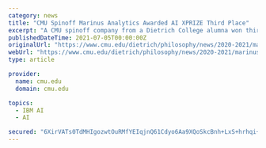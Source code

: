 ```yaml
---
category: news
title: "CMU Spinoff Marinus Analytics Awarded AI XPRIZE Third Place"
excerpt: "A CMU spinoff company from a Dietrich College alumna won third place and $500,000 in the IBM Watson AI XPRIZE competition in June."
publishedDateTime: 2021-07-05T00:00:00Z
originalUrl: "https://www.cmu.edu/dietrich/philosophy/news/2020-2021/marinus-analytics-kennedy.html.html"
webUrl: "https://www.cmu.edu/dietrich/philosophy/news/2020-2021/marinus-analytics-kennedy.html.html"
type: article

provider:
  name: cmu.edu
  domain: cmu.edu

topics:
  - IBM AI
  - AI

secured: "6XirVATs0TdMHIgozwtOuRMfYEIqjnQ61Cdyo6Aa9XQoSkcBnh+LxS+hrhqi+QkSivpGyEU4XzXeTqyrYMCSxbwy6hNFgbrMHltnHLFs4Fthtq9up6oZ0QAoRm4RYeDzmvovvlAa7My0HeSISmJC3PX2wYQvK2ndUIxIal70RFIKX9HxHu74ed4ABb1DqcIBYEo8yrkYO6Y52n2Xjly1SLEVMX4IuB6cAqUH5VPIrM5E7f5RE95InCPrXcVUUSQzMxz4P3zLC78FtFwC+Nqd77bNBQg3O77H1kDsw5k63bdNItAoiDq/tZLvGcuACPKdymR9RFGVTu1wkDc5W9j/SAGHnhzb9qHOsUga1aT36gY=;gLKu7iPd5qIoBmn6iO6mwQ=="
---
```



